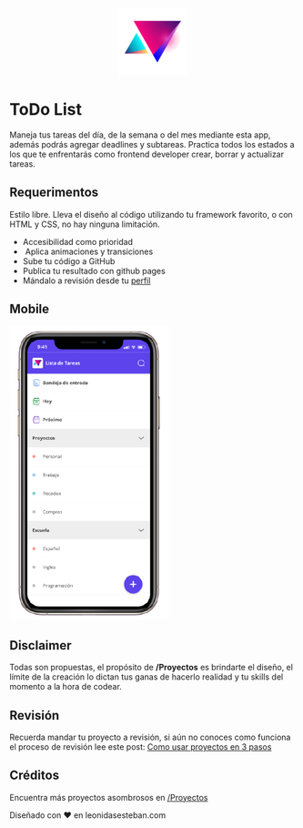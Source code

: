 <div align="center">
<img width="120px"  src="https://raw.githubusercontent.com/no-te-rindas/logo/main/Logo/LeonidasEsteban-destello-envolvente-cuadrada.png" />
</div>

# ToDo List

Maneja tus tareas del día, de la semana o del mes mediante esta app, además podrás agregar deadlines y subtareas. Practica todos los estados a los que te enfrentarás como frontend developer crear, borrar y actualizar tareas.

## Requerimentos

Estilo libre. Lleva el diseño al código utilizando tu framework favorito, o con HTML y CSS, no hay ninguna limitación.

- Accesibilidad como prioridad
-  Aplica animaciones y transiciones
- Sube tu código a GitHub
- Publica tu resultado con github pages
- Mándalo a revisión desde tu [perfil](https://leonidasesteban.com/estudiante)

## Mobile

<img width="280px"  src="https://github.com/no-te-rindas/imagenes/blob/main/Readmes/todolist/todolist.png?raw=true" />

## Disclaimer

Todas son propuestas, el propósito de **/Proyectos** es brindarte el diseño, el límite de la creación lo dictan tus ganas de hacerlo realidad y tu skills del momento a la hora de codear.

## Revisión

Recuerda mandar tu proyecto a revisión, si aún no conoces como funciona el proceso de revisión lee este post: [Como usar proyectos en 3 pasos](https://leonidasesteban.com/blog/como-usar-proyectos-en-3-pasos)

## Créditos

Encuentra más proyectos asombrosos en [/Proyectos](https://leonidasesteban.com/proyectos)

Diseñado con ♥️ en leonidasesteban.com

